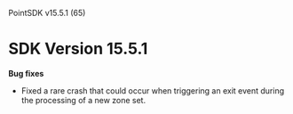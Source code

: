 PointSDK v15.5.1 (65)
# SDK Version 15.5.1

**Bug fixes** 
- Fixed a rare crash that could occur when triggering an exit event during the processing of a new zone set.
